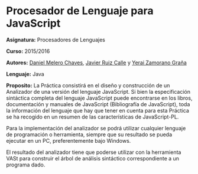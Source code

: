 
# Procesador de Lenguaje para JavaScript

**Asignatura:** Procesadores de Lenguajes

**Curso:** 2015/2016

**Autores:** [Daniel Melero Chaves](https://github.com/DanielMChaves), [Javier Ruiz Calle](https://github.com/javiruiz01) y [Yerai Zamorano Graña](https://github.com/yerai)

**Lenguaje:** Java

**Proposito:** La Práctica consistirá en el diseño y construcción de un Analizador de una versión del lenguaje JavaScript. Si bien la especificación sintáctica completa del lenguaje JavaScript puede encontrarse en los libros, documentación y manuales de JavaScript (Bibliografía de JavaScript), toda la información del lenguaje que hay que tener en cuenta para esta Práctica se ha recogido en un resumen de las características de JavaScript-PL.

Para la implementación del analizador se podrá utilizar cualquier lenguaje de programación o herramienta, siempre que su resultado se pueda ejecutar en un PC, preferentemente bajo Windows.

El resultado del analizador tiene que poderse utilizar con la herramienta VASt para construir el árbol de análisis sintáctico correspondiente a un programa dado.
